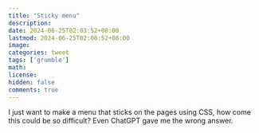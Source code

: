 ```yaml
---
title: "Sticky menu"
description: 
date: 2024-06-25T02:03:52+08:00
lastmod: 2024-06-25T02:08:52+08:00
image: 
categories: tweet
tags: ['grumble']
math: 
license: 
hidden: false
comments: true
---
```


I just want to make a menu that sticks on the pages using CSS, how come this could be so difficult? Even ChatGPT gave me the wrong answer.

